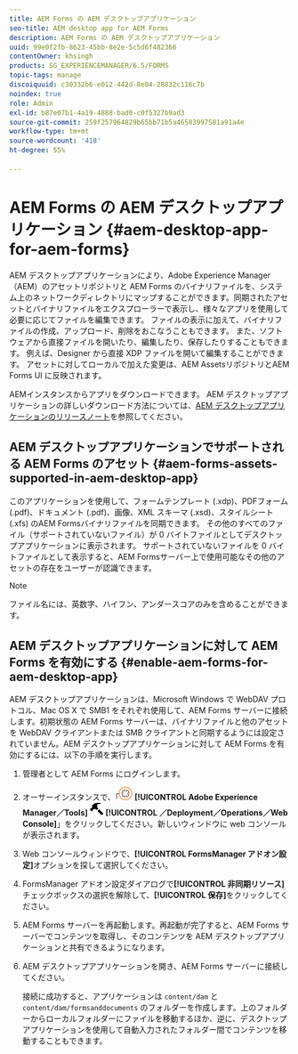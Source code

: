 ```yaml
---
title: AEM Forms の AEM デスクトップアプリケーション
seo-title: AEM desktop app for AEM Forms
description: AEM Forms の AEM デスクトップアプリケーション
uuid: 99e0f2fb-8623-45bb-8e2e-5c5d6f482366
contentOwner: khsingh
products: SG_EXPERIENCEMANAGER/6.5/FORMS
topic-tags: manage
discoiquuid: c30332b6-e012-442d-8e84-28832c116c7b
noindex: true
role: Admin
exl-id: b87e07b1-4a19-4888-bad0-c0f5327b9ad3
source-git-commit: 259f257964829b65bb71b5a46583997581a91a4e
workflow-type: tm+mt
source-wordcount: '418'
ht-degree: 55%

---
```


# AEM Forms の AEM デスクトップアプリケーション {#aem-desktop-app-for-aem-forms}

AEM デスクトップアプリケーションにより、Adobe Experience Manager（AEM）のアセットリポジトリと AEM Forms のバイナリファイルを、システム上のネットワークディレクトリにマップすることができます。同期されたアセットとバイナリファイルをエクスプローラーで表示し、様々なアプリを使用して必要に応じてファイルを編集できます。 ファイルの表示に加えて、バイナリファイルの作成、アップロード、削除をおこなうこともできます。 また、ソフトウェアから直接ファイルを開いたり、編集したり、保存したりすることもできます。 例えば、Designer から直接 XDP ファイルを開いて編集することができます。 アセットに対してローカルで加えた変更は、AEM AssetsリポジトリとAEM Forms UI に反映されます。

AEMインスタンスからアプリをダウンロードできます。 AEM デスクトップアプリケーションの詳しいダウンロード方法については、[AEM デスクトップアプリケーションのリリースノート](https://helpx.adobe.com/jp/experience-manager/desktop-app/release-notes.html)を参照してください。

## AEM デスクトップアプリケーションでサポートされる AEM Forms のアセット {#aem-forms-assets-supported-in-aem-desktop-app}

このアプリケーションを使用して、フォームテンプレート (.xdp)、PDFフォーム (.pdf)、ドキュメント (.pdf)、画像、XML スキーマ (.xsd)、スタイルシート (.xfs) のAEM Formsバイナリファイルを同期できます。 その他のすべてのファイル（サポートされていないファイル）が 0 バイトファイルとしてデスクトップアプリケーションに表示されます。 サポートされていないファイルを 0 バイトファイルとして表示すると、AEM Formsサーバー上で使用可能なその他のアセットの存在をユーザーが認識できます。

>[!NOTE]
>
>ファイル名には、英数字、ハイフン、アンダースコアのみを含めることができます。

## AEM デスクトップアプリケーションに対して AEM Forms を有効にする {#enable-aem-forms-for-aem-desktop-app}

AEM デスクトップアプリケーションは、Microsoft Windows で WebDAV プロトコル、Mac OS X で SMB1 をそれぞれ使用して、AEM Forms サーバーに接続します。初期状態の AEM Forms サーバーは、バイナリファイルと他のアセットを WebDAV クライアントまたは SMB クライアントと同期するようには設定されていません。AEM デスクトップアプリケーションに対して AEM Forms を有効にするには、以下の手順を実行します。

1. 管理者として AEM Forms にログインします。
1. オーサーインスタンスで、「![adobeexperiencemanager](assets/adobeexperiencemanager.png) **[!UICONTROL Adobe Experience Manager／Tools]** ![ハンマー](assets/hammer.png) **[!UICONTROL ／Deployment／Operations／Web Console]**」をクリックしてください。新しいウィンドウに web コンソールが表示されます。
1. Web コンソールウィンドウで、**[!UICONTROL FormsManager アドオン設定]**&#x200B;オプションを探して選択してください。
1. FormsManager アドオン設定ダイアログで&#x200B;**[!UICONTROL 非同期リソース]**&#x200B;チェックボックスの選択を解除して、**[!UICONTROL 保存]**&#x200B;をクリックしてください。
1. AEM Forms サーバーを再起動します。再起動が完了すると、AEM Forms サーバーでコンテンツを取得し、そのコンテンツを AEM デスクトップアプリケーションと共有できるようになります。
1. AEM デスクトップアプリケーションを開き、AEM Forms サーバーに接続してください。

   接続に成功すると、アプリケーションは `content/dam` と `content/dam/formsanddocuments` のフォルダーを作成します。上のフォルダーからローカルフォルダーにファイルを移動するほか、逆に、デスクトップアプリケーションを使用して自動入力されたフォルダー間でコンテンツを移動することもできます。
